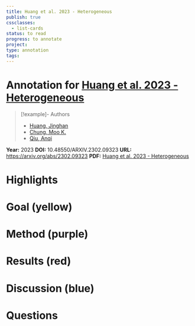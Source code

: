 ```yaml
---
title: Huang et al. 2023 - Heterogeneous
publish: true
cssclasses:
  - list-cards
status: to read
progress: to annotate
project:
type: annotation
tags:
---
```

# Annotation for [Huang et al. 2023 - Heterogeneous](Papers/References/Huang%20et%20al.%202023%20-%20Heterogeneous)

> [!example]- Authors
> - [Huang, Jinghan](Papers/People/Huang%20Jinghan)
> - [Chung, Moo K.](Papers/People/Chung%20Moo%20K.)
> - [Qiu, Anqi](Papers/People/Qiu%20Anqi)

**Year:** 2023
**DOI:** 10.48550/ARXIV.2302.09323
**URL:** https://arxiv.org/abs/2302.09323
**PDF:** [Huang et al. 2023 - Heterogeneous](Papers/PDFs/Huang%20et%20al.%202023%20-%20Heterogeneous%20Graph%20Convolutional%20Neural%20Network%20via%20Hodge-Laplacian%20for%20Brain%20Functional%20Data.pdf)

# Highlights


# Goal (yellow)


# Method (purple)


# Results (red)


# Discussion (blue)


# Questions

